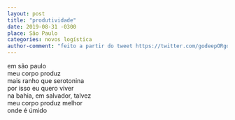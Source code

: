 ```yaml
---
layout: post
title: "produtividade"
date: 2019-08-31 -0300
place: São Paulo
categories: novos logística
author-comment: "feito a partir do tweet https://twitter.com/godeepORgohome/status/1167871969066307587, do Lorena"
---
```


<!--more-->
em são paulo  
meu corpo produz  
mais ranho que serotonina  
por isso eu quero viver  
na bahia, em salvador, talvez  
meu corpo produz melhor  
onde é úmido  
